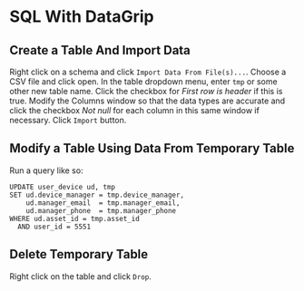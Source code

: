 # SQL With DataGrip
## Create a Table And Import Data
Right click on a schema and click `Import Data From File(s)...`. Choose a CSV file and click open. In the table dropdown menu, enter `tmp` or some other new table name. Click the checkbox for *First row is header* if this is true. Modify the Columns window so that the data types are accurate and click the checkbox *Not null* for each column in this same window if necessary. Click `Import` button.

## Modify a Table Using Data From Temporary Table
Run a query like so:
```
UPDATE user_device ud, tmp
SET ud.device_manager = tmp.device_manager,
    ud.manager_email  = tmp.manager_email,
    ud.manager_phone  = tmp.manager_phone
WHERE ud.asset_id = tmp.asset_id
  AND user_id = 5551
```
## Delete Temporary Table
Right click on the table and click `Drop`.